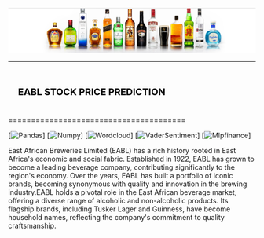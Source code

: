 ![alt text](eabl.png)

--------------------------------------

## <div style="padding: 20px;color:white;margin:10;font-size:90%;text-align:left;display:fill;border-radius:10px;overflow:hidden;background-image: url(https://w0.peakpx.com/wallpaper/957/661/HD-wallpaper-white-marble-white-stone-texture-marble-stone-background-white-stone.jpg)"><b><span style='color:black'> EABL STOCK PRICE PREDICTION</span></b> </div>

=======================================

[![Pandas](https://img.shields.io/badge/pandas-150458?logo=pandas&logoColor=fff&style=for-the-badge)]
[![Numpy](https://img.shields.io/badge/NumPy-013243?logo=numpy&logoColor=fff&style=for-the-badge)]
[![Wordcloud](https://new_wordcloud_badge_url.svg)]
[![VaderSentiment](https://new_vader_sentiment_badge_url.svg)]
[![Mlpfinance](https://new_mlpfinance_badge_url.svg)]

East African Breweries Limited (EABL) has a rich history rooted in East Africa's economic and social fabric. Established in 1922, EABL has grown to become a leading beverage company, contributing significantly to the region's economy. Over the years, EABL has built a portfolio of iconic brands, becoming synonymous with quality and innovation in the brewing industry.EABL holds a pivotal role in the East African beverage market, offering a diverse range of alcoholic and non-alcoholic products. Its flagship brands, including Tusker Lager and Guinness, have become household names, reflecting the company's commitment to quality craftsmanship.
